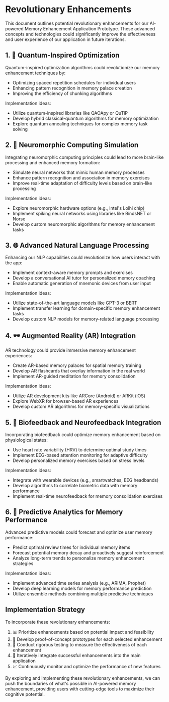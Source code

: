 # Revolutionary Enhancements

This document outlines potential revolutionary enhancements for our AI-powered Memory Enhancement Application Prototype. These advanced concepts and technologies could significantly improve the effectiveness and user experience of our application in future iterations.

## 1. 🧠 Quantum-Inspired Optimization

Quantum-inspired optimization algorithms could revolutionize our memory enhancement techniques by:

- Optimizing spaced repetition schedules for individual users
- Enhancing pattern recognition in memory palace creation
- Improving the efficiency of chunking algorithms

Implementation ideas:
- Utilize quantum-inspired libraries like QAOApy or QuTiP
- Develop hybrid classical-quantum algorithms for memory optimization
- Explore quantum annealing techniques for complex memory task solving

## 2. 🤖 Neuromorphic Computing Simulation

Integrating neuromorphic computing principles could lead to more brain-like processing and enhanced memory formation:

- Simulate neural networks that mimic human memory processes
- Enhance pattern recognition and association in memory exercises
- Improve real-time adaptation of difficulty levels based on brain-like processing

Implementation ideas:
- Explore neuromorphic hardware options (e.g., Intel's Loihi chip)
- Implement spiking neural networks using libraries like BindsNET or Norse
- Develop custom neuromorphic algorithms for memory enhancement tasks

## 3. 🌐 Advanced Natural Language Processing

Enhancing our NLP capabilities could revolutionize how users interact with the app:

- Implement context-aware memory prompts and exercises
- Develop a conversational AI tutor for personalized memory coaching
- Enable automatic generation of mnemonic devices from user input

Implementation ideas:
- Utilize state-of-the-art language models like GPT-3 or BERT
- Implement transfer learning for domain-specific memory enhancement tasks
- Develop custom NLP models for memory-related language processing

## 4. 🕶️ Augmented Reality (AR) Integration

AR technology could provide immersive memory enhancement experiences:

- Create AR-based memory palaces for spatial memory training
- Develop AR flashcards that overlay information in the real world
- Implement AR-guided meditation for memory consolidation

Implementation ideas:
- Utilize AR development kits like ARCore (Android) or ARKit (iOS)
- Explore WebXR for browser-based AR experiences
- Develop custom AR algorithms for memory-specific visualizations

## 5. 🧬 Biofeedback and Neurofeedback Integration

Incorporating biofeedback could optimize memory enhancement based on physiological states:

- Use heart rate variability (HRV) to determine optimal study times
- Implement EEG-based attention monitoring for adaptive difficulty
- Develop personalized memory exercises based on stress levels

Implementation ideas:
- Integrate with wearable devices (e.g., smartwatches, EEG headbands)
- Develop algorithms to correlate biometric data with memory performance
- Implement real-time neurofeedback for memory consolidation exercises

## 6. 🔮 Predictive Analytics for Memory Performance

Advanced predictive models could forecast and optimize user memory performance:

- Predict optimal review times for individual memory items
- Forecast potential memory decay and proactively suggest reinforcement
- Analyze long-term trends to personalize memory enhancement strategies

Implementation ideas:
- Implement advanced time series analysis (e.g., ARIMA, Prophet)
- Develop deep learning models for memory performance prediction
- Utilize ensemble methods combining multiple predictive techniques

## Implementation Strategy

To incorporate these revolutionary enhancements:

1. 📊 Prioritize enhancements based on potential impact and feasibility
2. 🧪 Develop proof-of-concept prototypes for each selected enhancement
3. 🔬 Conduct rigorous testing to measure the effectiveness of each enhancement
4. 🔄 Iteratively integrate successful enhancements into the main application
5. 📈 Continuously monitor and optimize the performance of new features

By exploring and implementing these revolutionary enhancements, we can push the boundaries of what's possible in AI-powered memory enhancement, providing users with cutting-edge tools to maximize their cognitive potential.
